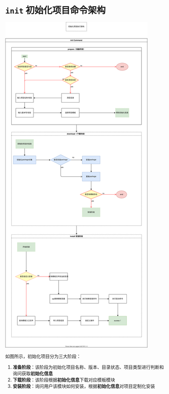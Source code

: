 # `init` 初始化项目命令架构

![alt 属性文本](../../assets/images/cli-init.svg)

如图所示，初始化项目分为三大阶段：
1. **准备阶段**：该阶段为初始化项目名称、版本、目录状态、项目类型进行判断和询问获取**初始化信息**
2. **下载阶段**：该阶段根据**初始化信息**下载对应模板模块
3. **安装阶段**：询问用户该模块如何安装，根据**初始化信息**对项目定制化安装
